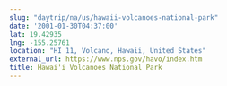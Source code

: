 ```yaml
---
slug: "daytrip/na/us/hawaii-volcanoes-national-park"
date: '2001-01-30T04:37:00'
lat: 19.42935
lng: -155.25761
location: "HI 11, Volcano, Hawaii, United States"
external_url: https://www.nps.gov/havo/index.htm
title: Hawai'i Volcanoes National Park
---
```



